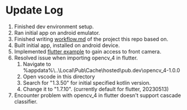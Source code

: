 # Update Log

1. Finished dev environment setup.
2. Ran initial app on android emulator.
3. Finished writing [workflow.md](https://github.com/belongtothenight/WPD-on-phone/blob/main/workflow.md) of the project this repo based on.
4. Built initial app, installed on android device.
5. Implemented [flutter example](https://docs.flutter.dev/cookbook/plugins/picture-using-camera) to gain access to front camera.
6. Resolved issue when importing opencv_4 in flutter.
   1. Navigate to %appdata%\\..\Local\Pub\Cache\hosted\pub.dev\opencv_4-1.0.0
   2. Open vscode in this directory
   3. Search for "1.3.50" for initial specified kotlin version.
   4. Change it to "1.7.10". (currently default for flutter, 20230513)
7. Encounter problem with opencv_4 in flutter doesn't support cascade classifier.
